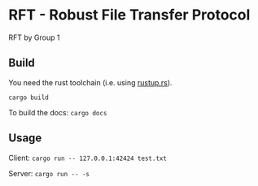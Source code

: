 # RFT - Robust File Transfer Protocol

RFT by Group 1

## Build

You need the rust toolchain (i.e. using [rustup.rs](https://rustup.rs)).

```
cargo build
```

To build the docs: `cargo docs`

## Usage

Client: `cargo run -- 127.0.0.1:42424 test.txt`

Server: `cargo run -- -s`

